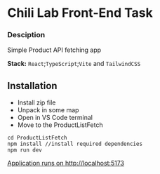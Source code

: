 # Chili Lab Front-End Task

### Desciption
Simple Product API fetching app </p>
**Stack:** ```React```;```TypeScript```;```Vite``` and ```TailwindCSS```
## Installation
+ Install zip file
+ Unpack in some map
+ Open in VS Code terminal
+ Move to the ProductListFetch
```
cd ProductListFetch
npm install //install required dependencies
npm run dev
```
[Application runs on http://localhost:5173](http://localhost:5173)</p>
